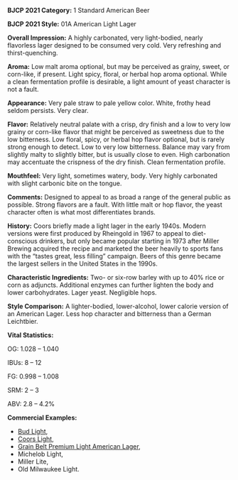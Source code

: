 <b>BJCP 2021 Category:</b> 1 Standard American Beer

<b>BJCP 2021 Style:</b> 01A American Light Lager

<b>Overall Impression:</b> A highly carbonated, very light-bodied,
nearly flavorless lager designed to be consumed very cold. Very
refreshing and thirst-quenching.

<b>Aroma:</b> Low malt aroma optional, but may be perceived as
grainy, sweet, or corn-like, if present. Light spicy, floral, or
herbal hop aroma optional. While a clean fermentation profile
is desirable, a light amount of yeast character is not a fault.

<b>Appearance:</b> Very pale straw to pale yellow color. White,
frothy head seldom persists. Very clear.

<b>Flavor:</b> Relatively neutral palate with a crisp, dry finish and a
low to very low grainy or corn-like flavor that might be
perceived as sweetness due to the low bitterness. Low floral,
spicy, or herbal hop flavor optional, but is rarely strong enough
to detect. Low to very low bitterness. Balance may vary from
slightly malty to slightly bitter, but is usually close to even.
High carbonation may accentuate the crispness of the dry
finish. Clean fermentation profile.

<b>Mouthfeel:</b> Very light, sometimes watery, body. Very highly
carbonated with slight carbonic bite on the tongue.

<b>Comments:</b> Designed to appeal to as broad a range of the
general public as possible. Strong flavors are a fault. With little
malt or hop flavor, the yeast character often is what most
differentiates brands.

<b>History:</b> Coors briefly made a light lager in the early 1940s.
Modern versions were first produced by Rheingold in 1967 to
appeal to diet-conscious drinkers, but only became popular
starting in 1973 after Miller Brewing acquired the recipe and
marketed the beer heavily to sports fans with the “tastes great,
less filling” campaign. Beers of this genre became the largest
sellers in the United States in the 1990s.

<b>Characteristic Ingredients:</b> Two- or six-row barley with up
to 40% rice or corn as adjuncts. Additional enzymes can
further lighten the body and lower carbohydrates. Lager yeast.
Negligible hops.

<b>Style Comparison:</b> A lighter-bodied, lower-alcohol, lower
calorie version of an American Lager. Less hop character and
bitterness than a German Leichtbier.

<b>Vital Statistics:</b>

OG: 1.028 – 1.040

IBUs: 8 – 12

FG: 0.998 – 1.008

SRM: 2 – 3

ABV: 2.8 – 4.2%

<b>Commercial Examples:</b>
- [Bud Light](https://untappd.com/b/anheuser-busch-bud-light/3784),
- [Coors Light](https://untappd.com/b/coors-brewing-company-coors-light/3834),
- [Grain Belt Premium Light American Lager](https://untappd.com/b/grain-belt-beer-premium-light/14012),
- Michelob Light,
- Miller Lite,
- Old Milwaukee Light.
